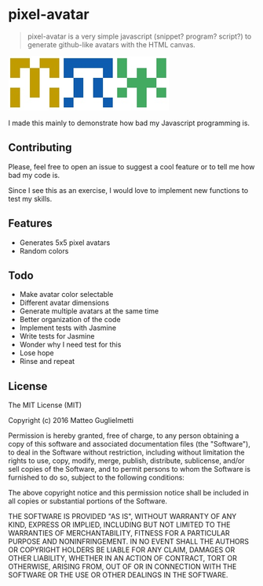 # pixel-avatar

> pixel-avatar is a very simple javascript (snippet? program? script?) to generate github-like avatars with the HTML canvas.

![Avatar preview 1](previews/avatar_1.jpg)![Avatar preview 2](previews/avatar_2.jpg)![Avatar preview 3](previews/avatar_3.jpg)

I made this mainly to demonstrate how bad my Javascript programming is.

## Contributing

Please, feel free to open an issue to suggest a cool feature or to tell me how bad my code is.

Since I see this as an exercise, I would love to implement new functions to test my skills.

## Features

* Generates 5x5 pixel avatars
* Random colors

## Todo

* Make avatar color selectable
* Different avatar dimensions
* Generate multiple avatars at the same time
* Better organization of the code
* Implement tests with Jasmine
* Write tests for Jasmine
* Wonder why I need test for this
* Lose hope
* Rinse and repeat

## License

The MIT License (MIT)

Copyright (c) 2016 Matteo Guglielmetti

Permission is hereby granted, free of charge, to any person obtaining a copy
of this software and associated documentation files (the "Software"), to deal
in the Software without restriction, including without limitation the rights
to use, copy, modify, merge, publish, distribute, sublicense, and/or sell
copies of the Software, and to permit persons to whom the Software is
furnished to do so, subject to the following conditions:

The above copyright notice and this permission notice shall be included in all
copies or substantial portions of the Software.

THE SOFTWARE IS PROVIDED "AS IS", WITHOUT WARRANTY OF ANY KIND, EXPRESS OR
IMPLIED, INCLUDING BUT NOT LIMITED TO THE WARRANTIES OF MERCHANTABILITY,
FITNESS FOR A PARTICULAR PURPOSE AND NONINFRINGEMENT. IN NO EVENT SHALL THE
AUTHORS OR COPYRIGHT HOLDERS BE LIABLE FOR ANY CLAIM, DAMAGES OR OTHER
LIABILITY, WHETHER IN AN ACTION OF CONTRACT, TORT OR OTHERWISE, ARISING FROM,
OUT OF OR IN CONNECTION WITH THE SOFTWARE OR THE USE OR OTHER DEALINGS IN THE
SOFTWARE.
